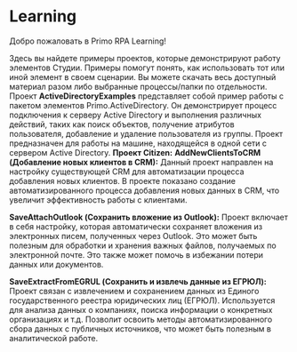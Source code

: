 # Learning


Добро пожаловать в Primo RPA Learning! 

Здесь вы найдете примеры проектов, которые демонстрируют работу элементов Студии. Примеры помогут понять, как использовать тот или иной элемент в своем сценарии. 
Вы можете скачать весь доступный материал разом либо выбранные процессы/папки по отдельности.
Проект **ActiveDirectoryExamples** представляет собой пример работы с пакетом элементов Primo.ActiveDirectory. Он демонстрирует процесс подключения к серверу Active Directory и выполнения различных действий, таких как поиск объектов, получение атрибутов пользователя, добавление и удаление пользователя из группы. Проект предназначен для работы на машине, находящейся в одной сети с сервером Active Directory.
**Проект Citizen:**
**AddNewClientsToCRM (Добавление новых клиентов в CRM):**
Данный проект направлен на  настройку существующей CRM для автоматизации процесса добавления новых клиентов.
В проекте показано создание автоматизированного процесса добавления новых данных в CRM, что увеличит эффективность работы с клиентами.

**SaveAttachOutlook (Сохранить вложение из Outlook):**
Проект включает в себя настройку, которая автоматически сохраняет вложения из электронных писем, полученных через Outlook.
Это может быть полезным для обработки и хранения важных файлов, получаемых по электронной почте. Это также может помочь в избежании потери данных или документов. 

**SaveExtractFromEGRUL (Сохранить и извлечь данные из ЕГРЮЛ):**
Проект связан с извлечением и сохранением данных из Единого государственного реестра юридических лиц (ЕГРЮЛ).
Используется для анализа данных о компаниях, поиска информации о конкретных организациях и т.д. Позволит освоить методы автоматизированного сбора данных с публичных источников, что может быть полезным в аналитической работе.
